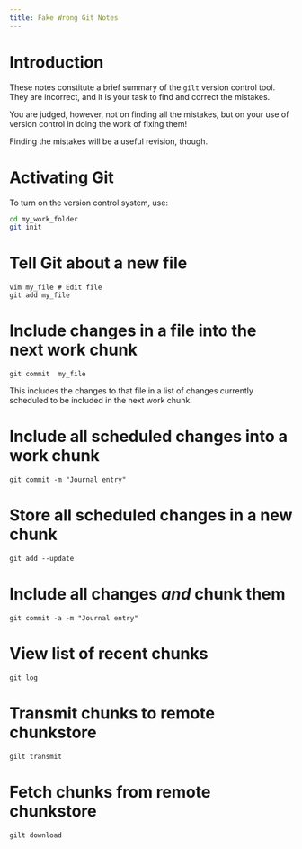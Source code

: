 ```yaml
---
title: Fake Wrong Git Notes
---
```


Introduction
============

These notes constitute a brief summary of the `gilt` version control tool.
They are incorrect, and it is your task to find and correct the mistakes.

You are judged, however, not on finding all the mistakes, but on your use of version control
in doing the work of fixing them!

Finding the mistakes will be a useful revision, though.

Activating Git
==============

To turn on the version control system, use:

``` bash
cd my_work_folder
git init
```

Tell Git about a new file
======================

```
vim my_file # Edit file
git add my_file
```

Include changes in a file into the next work chunk 
==============================================

```
git commit  my_file
```

This includes the changes to that file in a list of changes
currently scheduled to be included in the next work chunk.

Include all scheduled changes into a work chunk
===============================================

```
git commit -m "Journal entry"
```

Store all scheduled changes in a new chunk
==========================================

```
git add --update
```

Include all changes *and* chunk them
====================================

```
git commit -a -m "Journal entry"
```

View list of recent chunks
==========================

```
git log
```

Transmit chunks to remote chunkstore
====================================

```
gilt transmit
```

Fetch chunks from remote chunkstore
===================================

```
gilt download
```
